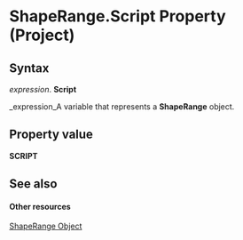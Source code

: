 
# ShapeRange.Script Property (Project)


## Syntax

 _expression_. **Script**

 _expression_A variable that represents a  **ShapeRange** object.


## Property value

 **SCRIPT**


## See also


#### Other resources


 [ShapeRange Object](315031aa-4b8c-424b-26e7-ce15897beb05.md)

